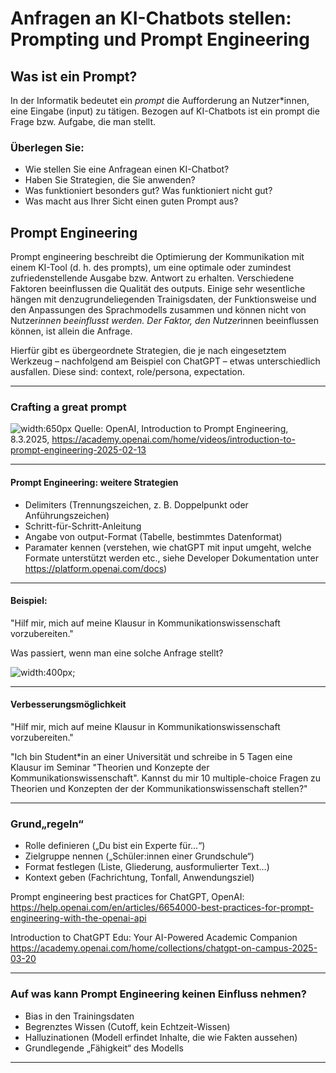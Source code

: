# Anfragen an KI-Chatbots stellen: Prompting und Prompt Engineering 

## Was ist ein Prompt?

In der Informatik bedeutet ein *prompt* die Aufforderung an Nutzer*innen, eine Eingabe (input) zu tätigen. Bezogen auf KI-Chatbots ist ein prompt die Frage bzw. Aufgabe, die man stellt.


### Überlegen Sie:

- Wie stellen Sie eine Anfragean einen KI-Chatbot?
- Haben Sie Strategien, die Sie anwenden?
- Was funktioniert besonders gut? Was funktioniert nicht gut?
- Was macht aus Ihrer Sicht einen guten Prompt aus?


## Prompt Engineering

Prompt engineering beschreibt die Optimierung der Kommunikation mit einem KI-Tool (d. h. des  prompts), um eine optimale oder zumindest zufriedenstellende Ausgabe bzw. Antwort zu erhalten.
Verschiedene Faktoren beeinflussen die Qualität des outputs. Einige sehr wesentliche hängen mit denzugrundeliegenden Trainigsdaten, der Funktionsweise und den Anpassungen des Sprachmodells zusammen und können nicht von Nutzer*innen beeinflusst werden. Der Faktor, den Nutzer*innen beeinflussen können, ist allein die Anfrage.

Hierfür gibt es übergeordnete Strategien, die je nach eingesetztem Werkzeug – nachfolgend am Beispiel con ChatGPT – etwas unterschiedlich ausfallen.
Diese sind: context, role/persona, expectation.

---

### Crafting a great prompt

![width:650px](/SoSe2025/bilder/prompt-crafting.png)
Quelle: OpenAI, Introduction to Prompt Engineering, 8.3.2025, https://academy.openai.com/home/videos/introduction-to-prompt-engineering-2025-02-13

---

#### Prompt Engineering: weitere Strategien

- Delimiters (Trennungszeichen, z. B. Doppelpunkt oder Anführungszeichen)
- Schritt-für-Schritt-Anleitung
- Angabe von output-Format (Tabelle, bestimmtes Datenformat)
- Paramater kennen (verstehen, wie chatGPT mit input umgeht, welche Formate unterstützt werden etc., siehe Developer Dokumentation unter https://platform.openai.com/docs)

---

#### Beispiel: 

"Hilf mir, mich auf meine Klausur in Kommunikationswissenschaft vorzubereiten."

Was passiert, wenn man eine solche Anfrage stellt?

![width:400px;](/SoSe2025/bilder/chatGPT-output-clarify.png)

----

#### Verbesserungsmöglichkeit

"Hilf mir, mich auf meine Klausur in Kommunikationswissenschaft vorzubereiten."


"Ich bin Student*in an einer Universität und schreibe in 5 Tagen eine Klausur im Seminar "Theorien und Konzepte der Kommunikationswissenschaft". Kannst du mir 10 multiple-choice Fragen zu Theorien und Konzepten der der Kommunikationswissenschaft stellen?"

---

### Grund„regeln“

- Rolle definieren („Du bist ein Experte für…“)
- Zielgruppe nennen („Schüler:innen einer Grundschule“)
- Format festlegen (Liste, Gliederung, ausformulierter Text…)
- Kontext geben (Fachrichtung, Tonfall, Anwendungsziel)

Prompt engineering best practices for ChatGPT, OpenAI:
https://help.openai.com/en/articles/6654000-best-practices-for-prompt-engineering-with-the-openai-api


Introduction to ChatGPT Edu: Your AI-Powered Academic Companion
https://academy.openai.com/home/collections/chatgpt-on-campus-2025-03-20

---

### Auf was kann Prompt Engineering keinen Einfluss nehmen?

- Bias in den Trainingsdaten
- Begrenztes Wissen (Cutoff, kein Echtzeit-Wissen)
- Halluzinationen (Modell erfindet Inhalte, die wie Fakten aussehen)
- Grundlegende „Fähigkeit“ des Modells

---